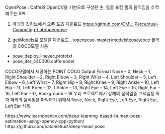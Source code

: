 OpenPose : Caffe와 OpenCV를 기반으로 구성된 손, 얼굴 포함 몸의 움직임을 추적해주는 API

1. 아래의 깃허브에서 오픈 포즈 다운로드
https://github.com/CMU-Perceptual-Computing-Lab/openpose

2. getModels로 모델을 다운로드
..\openpose-master\models\pose\coco 폴더의 COCO모델 사용
- pose_deploy_linevec.prototxt
- pose_iter_440000.caffemodel

COCO모델에서 제공하는 POINT
COCO Output Format Nose – 0, Neck – 1, Right Shoulder – 2, Right Elbow – 3, Right Wrist – 4, Left Shoulder – 5, Left Elbow – 6, Left Wrist – 7, Right Hip – 8, Right Knee – 9, Right Ankle – 10, Left Hip – 11, Left Knee – 12, LAnkle – 13, Right Eye – 14, Left Eye – 15, Right Ear – 16, Left Ear – 17, Background – 18
우리 프로젝트에서 상체의 움직임중 끄덕임등 목과 머리의 움직임을 파악하기 위해서 Nose, Neck, Right Eye, Left Eye, Right Ear, Left Ear 사용.

<reference>
https://www.learnopencv.com/deep-learning-based-human-pose-estimation-using-opencv-cpp-python/
https://github.com/natanielruiz/deep-head-pose



